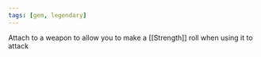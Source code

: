 ```yaml
---
tags: [gem, legendary]
---
```

Attach to a weapon to allow you to make a [[Strength]] roll when using it to attack
